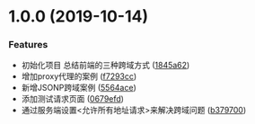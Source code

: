 # 1.0.0 (2019-10-14)


### Features

* 初始化项目 总结前端的三种跨域方式 ([1845a62](https://github.com/Liar0320/cross-domain/commit/1845a62))
* 增加proxy代理的案例 ([f7293cc](https://github.com/Liar0320/cross-domain/commit/f7293cc))
* 新增JSONP跨域案例 ([5564ace](https://github.com/Liar0320/cross-domain/commit/5564ace))
* 添加测试请求页面 ([0679efd](https://github.com/Liar0320/cross-domain/commit/0679efd))
* 通过服务端设置<允许所有地址请求>来解决跨域问题 ([b379700](https://github.com/Liar0320/cross-domain/commit/b379700))



